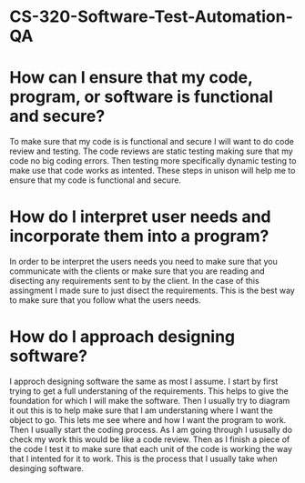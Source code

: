 # CS-320-Software-Test-Automation-QA


# How can I ensure that my code, program, or software is functional and secure?

To make sure that my code is is functional and secure I will want to do code review and testing. The code reviews are static testing making sure that my code no big coding errors. Then testing more specifically dynamic testing to make use that code works as intented. These steps in unison will help me to ensure that my code is functional and secure.

# How do I interpret user needs and incorporate them into a program?

In order to be interpret the users needs you need to make sure that you communicate with the clients or make sure that you are reading and disecting any requirements sent to by the client. In the case of this assingment I made sure to just disect the requirements. This is the best way to make sure that you follow what the users needs.


# How do I approach designing software?

I approch designing software the same as most I assume. I start by first trying to get a full understaning of the requirements. This helps to give the foundation for which I will make the software. Then I usually try to diagram it out this is to help make sure that I am understaning where I want the object to go. This lets me see where and how I want the program to work. Then I usually start the coding process. As I am going through I ususally do check my work this would be like a code review. Then as I finish a piece of the code I test it to make sure that each unit of the code is working the way that I intented for it to work. This is the process that I usually take when desinging software.
